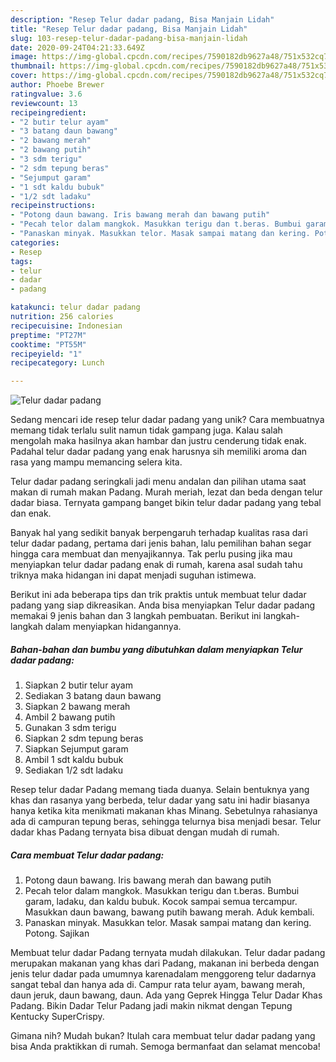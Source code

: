 ```yaml
---
description: "Resep Telur dadar padang, Bisa Manjain Lidah"
title: "Resep Telur dadar padang, Bisa Manjain Lidah"
slug: 103-resep-telur-dadar-padang-bisa-manjain-lidah
date: 2020-09-24T04:21:33.649Z
image: https://img-global.cpcdn.com/recipes/7590182db9627a48/751x532cq70/telur-dadar-padang-foto-resep-utama.jpg
thumbnail: https://img-global.cpcdn.com/recipes/7590182db9627a48/751x532cq70/telur-dadar-padang-foto-resep-utama.jpg
cover: https://img-global.cpcdn.com/recipes/7590182db9627a48/751x532cq70/telur-dadar-padang-foto-resep-utama.jpg
author: Phoebe Brewer
ratingvalue: 3.6
reviewcount: 13
recipeingredient:
- "2 butir telur ayam"
- "3 batang daun bawang"
- "2 bawang merah"
- "2 bawang putih"
- "3 sdm terigu"
- "2 sdm tepung beras"
- "Sejumput garam"
- "1 sdt kaldu bubuk"
- "1/2 sdt ladaku"
recipeinstructions:
- "Potong daun bawang. Iris bawang merah dan bawang putih"
- "Pecah telor dalam mangkok. Masukkan terigu dan t.beras. Bumbui garam, ladaku, dan kaldu bubuk. Kocok sampai semua tercampur. Masukkan daun bawang, bawang putih bawang merah. Aduk kembali."
- "Panaskan minyak. Masukkan telor. Masak sampai matang dan kering. Potong. Sajikan"
categories:
- Resep
tags:
- telur
- dadar
- padang

katakunci: telur dadar padang 
nutrition: 256 calories
recipecuisine: Indonesian
preptime: "PT27M"
cooktime: "PT55M"
recipeyield: "1"
recipecategory: Lunch

---
```



![Telur dadar padang](https://img-global.cpcdn.com/recipes/7590182db9627a48/751x532cq70/telur-dadar-padang-foto-resep-utama.jpg)

Sedang mencari ide resep telur dadar padang yang unik? Cara membuatnya memang tidak terlalu sulit namun tidak gampang juga. Kalau salah mengolah maka hasilnya akan hambar dan justru cenderung tidak enak. Padahal telur dadar padang yang enak harusnya sih memiliki aroma dan rasa yang mampu memancing selera kita.

Telur dadar padang seringkali jadi menu andalan dan pilihan utama saat makan di rumah makan Padang. Murah meriah, lezat dan beda dengan telur dadar biasa. Ternyata gampang banget bikin telur dadar padang yang tebal dan enak.

Banyak hal yang sedikit banyak berpengaruh terhadap kualitas rasa dari telur dadar padang, pertama dari jenis bahan, lalu pemilihan bahan segar hingga cara membuat dan menyajikannya. Tak perlu pusing jika mau menyiapkan telur dadar padang enak di rumah, karena asal sudah tahu triknya maka hidangan ini dapat menjadi suguhan istimewa.


Berikut ini ada beberapa tips dan trik praktis untuk membuat telur dadar padang yang siap dikreasikan. Anda bisa menyiapkan Telur dadar padang memakai 9 jenis bahan dan 3 langkah pembuatan. Berikut ini langkah-langkah dalam menyiapkan hidangannya.

<!--inarticleads1-->

##### Bahan-bahan dan bumbu yang dibutuhkan dalam menyiapkan Telur dadar padang:

1. Siapkan 2 butir telur ayam
1. Sediakan 3 batang daun bawang
1. Siapkan 2 bawang merah
1. Ambil 2 bawang putih
1. Gunakan 3 sdm terigu
1. Siapkan 2 sdm tepung beras
1. Siapkan Sejumput garam
1. Ambil 1 sdt kaldu bubuk
1. Sediakan 1/2 sdt ladaku


Resep telur dadar Padang memang tiada duanya. Selain bentuknya yang khas dan rasanya yang berbeda, telur dadar yang satu ini hadir biasanya hanya ketika kita menikmati makanan khas Minang. Sebetulnya rahasianya ada di campuran tepung beras, sehingga telurnya bisa menjadi besar. Telur dadar khas Padang ternyata bisa dibuat dengan mudah di rumah. 

<!--inarticleads2-->

##### Cara membuat Telur dadar padang:

1. Potong daun bawang. Iris bawang merah dan bawang putih
1. Pecah telor dalam mangkok. Masukkan terigu dan t.beras. Bumbui garam, ladaku, dan kaldu bubuk. Kocok sampai semua tercampur. Masukkan daun bawang, bawang putih bawang merah. Aduk kembali.
1. Panaskan minyak. Masukkan telor. Masak sampai matang dan kering. Potong. Sajikan


Membuat telur dadar Padang ternyata mudah dilakukan. Telur dadar padang merupakan makanan yang khas dari Padang, makanan ini berbeda dengan jenis telur dadar pada umumnya karenadalam menggoreng telur dadarnya sangat tebal dan hanya ada di. Campur rata telur ayam, bawang merah, daun jeruk, daun bawang, daun. Ada yang Geprek Hingga Telur Dadar Khas Padang. Bikin Dadar Telur Padang jadi makin nikmat dengan Tepung Kentucky SuperCrispy. 

Gimana nih? Mudah bukan? Itulah cara membuat telur dadar padang yang bisa Anda praktikkan di rumah. Semoga bermanfaat dan selamat mencoba!
